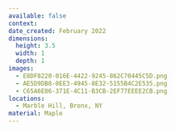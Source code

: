 ```yaml
---
available: false
context:
date_created: February 2022
dimensions:
  height: 3.5
  width: 1
  depth: 1
images:
  - E8DF8220-016E-4422-9245-862C70445C5D.png
  - AE5D9DB8-0EE3-4945-8E32-5155B4C2E535.png
  - C65A6E86-371E-4C11-B3CB-2EF77EEEE2CB.png
locations:
  - Marble Hill, Bronx, NY
material: Maple
---
```

